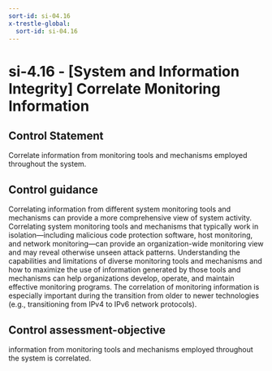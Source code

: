 ```yaml
---
sort-id: si-04.16
x-trestle-global:
  sort-id: si-04.16
---
```


# si-4.16 - \[System and Information Integrity\] Correlate Monitoring Information

## Control Statement

Correlate information from monitoring tools and mechanisms employed throughout the system.

## Control guidance

Correlating information from different system monitoring tools and mechanisms can provide a more comprehensive view of system activity. Correlating system monitoring tools and mechanisms that typically work in isolation—including malicious code protection software, host monitoring, and network monitoring—can provide an organization-wide monitoring view and may reveal otherwise unseen attack patterns. Understanding the capabilities and limitations of diverse monitoring tools and mechanisms and how to maximize the use of information generated by those tools and mechanisms can help organizations develop, operate, and maintain effective monitoring programs. The correlation of monitoring information is especially important during the transition from older to newer technologies (e.g., transitioning from IPv4 to IPv6 network protocols).

## Control assessment-objective

information from monitoring tools and mechanisms employed throughout the system is correlated.
